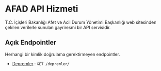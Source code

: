 # AFAD API Hizmeti

T.C. İçişleri Bakanlığı Afet ve Acil Durum Yönetimi Başkanlığı web sitesinden çekilen verilerle sunulan gayriresmi bir API servisidir.

## Açık Endpointler

Herhangi bir kimlik doğrulama gerektirmeyen endpointler.

-   [Depremler](https://afad-api.vercel.app/depremler/) : `GET /depremler/`
